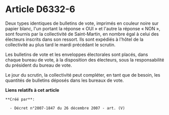 # Article D6332-6

Deux types identiques de bulletins de vote, imprimés en couleur noire sur papier blanc, l'un portant la réponse « OUI » et
l'autre la réponse « NON », sont fournis par la collectivité de Saint-Martin, en nombre égal à celui des électeurs inscrits
dans son ressort. Ils sont expédiés à l'hôtel de la collectivité au plus tard le mardi précédant le scrutin.

Les bulletins de vote et les enveloppes électorales sont placés, dans chaque bureau de vote, à la disposition des électeurs,
sous la responsabilité du président du bureau de vote.

Le jour du scrutin, la collectivité peut compléter, en tant que de besoin, les quantités de bulletins déposés dans les
bureaux de vote.

**Liens relatifs à cet article**

	**Créé par**:

	  - Décret n°2007-1847 du 26 décembre 2007 - art. (V)
